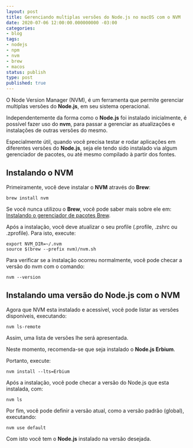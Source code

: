 ```yaml
---
layout: post
title: Gerenciando multiplas versões do Node.js no macOS com o NVM
date: 2020-07-06 12:00:00.000000000 -03:00
categories:
- blog
tags:
- nodejs
- npm
- nvm
- brew
- macos
status: publish
type: post
published: true
---
```

O Node Version Manager (NVM), é um ferramenta que permite gerenciar multiplas versões do **Node.js**, em seu sistema operacional.

Independentemente da forma como o **Node.js** foi instalado inicialmente, é possível fazer uso do **nvm**, para passar a gerenciar as atualizações e instalações de outras versões do mesmo.

Especialmente útil, quando você precisa testar e rodar aplicações em diferentes versões do **Node.js**, seja ele tendo sido instalado via algum gerenciador de pacotes, ou até mesmo compilado à partir dos fontes.

## Instalando o NVM

Primeiramente, você deve instalar o **NVM** através do **Brew**:

	brew install nvm

Se você nunca utilizou o **Brew**, você pode saber mais sobre ele em: [Instalando o gerenciador de pacotes Brew](https://www.maiconschmitz.com.br/blog/2015/01/09/instalando-o-gerenciador-de-pacotes-brew/).

Após a instalação, você deve atualizar o seu profile (.profile, .zshrc ou .zprofile).
Para isto, execute:

	export NVM_DIR=~/.nvm
	source $(brew --prefix nvm)/nvm.sh

Para verificar se a instalação ocorreu normalmente, você pode checar a versão do nvm com o comando:

	nvm --version

## Instalando uma versão do Node.js com o NVM

Agora que NVM esta instalado e acessível, você pode listar as versões disponíveis, executando:

	nvm ls-remote

Assim, uma lista de versões lhe será apresentada.

Neste momento, recomenda-se que seja instalado o **Node.js Erbium**.

Portanto, execute:

	nvm install --lts=Erbium

Após a instalação, você pode checar a versão do Node.js que esta instalada, com:

	nvm ls

Por fim, você pode definir a versão atual, como a versão padrão (global), executando:

	nvm use default

Com isto você tem o **Node.js** instalado na versão desejada.